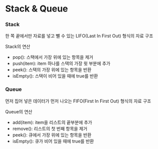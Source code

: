 # Stack & Queue
### Stack
한 쪽 끝에서만 자료를 넣고 뺄 수 있는 LIFO(Last In First Out) 형식의 자료 구조

Stack의 연산
  * pop(): 스택에서 가장 위에 있는 항목을 제거
  * push(item): item 하나를 스택의 가장 윗 부분에 추가
  * peek(): 스택의 가장 위에 있는 항목을 반환
  * isEmpty(): 스택이 비어 있을 때에 true를 반환

### Queue
먼저 집어 넣은 데이터가 먼저 나오는 FIFO(First In First Out) 형식의 자료 구조

Queue의 연산
  * add(item): item을 리스트의 끝부분에 추가
  * remove(): 리스트의 첫 번째 항목을 제거
  * peek(): 큐에서 가장 위에 있는 항목을 반환
  * isEmpty(): 큐가 비어 있을 때에 true를 반환
